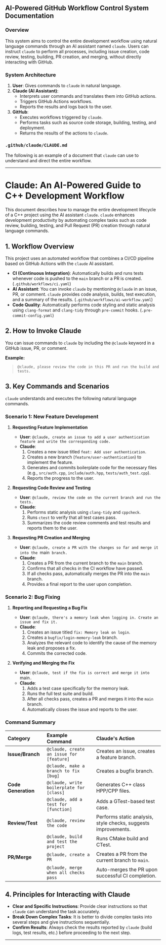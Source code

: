 ## AI-Powered GitHub Workflow Control System Documentation

### Overview

This system aims to control the entire development workflow using natural language commands through an AI assistant named `claude`. Users can instruct `claude` to perform all processes, including issue creation, code review, testing, building, PR creation, and merging, without directly interacting with GitHub.

### System Architecture

1.  **User**: Gives commands to `claude` in natural language.
2.  **Claude (AI Assistant)**:
    * Interprets user commands and translates them into GitHub actions.
    * Triggers GitHub Actions workflows.
    * Reports the results and logs back to the user.
3.  **GitHub**:
    * Executes workflows triggered by `claude`.
    * Performs tasks such as source code storage, building, testing, and deployment.
    * Returns the results of the actions to `claude`.

### `.github/claude/CLAUDE.md`

The following is an example of a document that `claude` can use to understand and direct the entire workflow.

---

# Claude: An AI-Powered Guide to C++ Development Workflow

This document describes how to manage the entire development lifecycle of a C++ project using the AI assistant `claude`. `claude` enhances development productivity by automating complex tasks such as code review, building, testing, and Pull Request (PR) creation through natural language commands.

## 1. Workflow Overview

This project uses an automated workflow that combines a CI/CD pipeline based on GitHub Actions with the `claude` AI assistant.

* **CI (Continuous Integration)**: Automatically builds and runs tests whenever code is pushed to the `main` branch or a PR is created. (`.github/workflows/ci.yaml`)
* **AI Assistant**: You can invoke `claude` by mentioning `@claude` in an issue, PR, or comment. `claude` provides code analysis, builds, test execution, and a summary of the results. (`.github/workflows/ai-workflow.yaml`)
* **Code Quality**: Automatically performs code styling and static analysis using `clang-format` and `clang-tidy` through `pre-commit` hooks. (`.pre-commit-config.yaml`)

## 2. How to Invoke Claude

You can issue commands to `claude` by including the `@claude` keyword in a GitHub issue, PR, or comment.

**Example:**

> `@claude, please review the code in this PR and run the build and tests.`

## 3. Key Commands and Scenarios

`claude` understands and executes the following natural language commands.

### Scenario 1: New Feature Development

1.  **Requesting Feature Implementation**
    * **User**: `@claude, create an issue to add a user authentication feature and write the corresponding code.`
    * **Claude**:
        1.  Creates a new issue titled `feat: Add user authentication`.
        2.  Creates a new branch (`feature/user-authentication`) to implement the feature.
        3.  Generates and commits boilerplate code for the necessary files (e.g., `src/auth.cpp`, `include/auth.hpp`, `tests/auth_test.cpp`).
        4.  Reports the progress to the user.

2.  **Requesting Code Review and Testing**
    * **User**: `@claude, review the code on the current branch and run the tests.`
    * **Claude**:
        1.  Performs static analysis using `clang-tidy` and `cppcheck`.
        2.  Runs `ctest` to verify that all test cases pass.
        3.  Summarizes the code review comments and test results and reports them to the user.

3.  **Requesting PR Creation and Merging**
    * **User**: `@claude, create a PR with the changes so far and merge it into the `main` branch.`
    * **Claude**:
        1.  Creates a PR from the current branch to the `main` branch.
        2.  Confirms that all checks in the CI workflow have passed.
        3.  If all checks pass, automatically merges the PR into the `main` branch.
        4.  Provides a final report to the user upon completion.

### Scenario 2: Bug Fixing

1.  **Reporting and Requesting a Bug Fix**
    * **User**: `@claude, there's a memory leak when logging in. Create an issue and fix it.`
    * **Claude**:
        1.  Creates an issue titled `fix: Memory leak on login`.
        2.  Creates a `bugfix/login-memory-leak` branch.
        3.  Analyzes the relevant code to identify the cause of the memory leak and proposes a fix.
        4.  Commits the corrected code.

2.  **Verifying and Merging the Fix**
    * **User**: `@claude, test if the fix is correct and merge it into `main`.`
    * **Claude**:
        1.  Adds a test case specifically for the memory leak.
        2.  Runs the full test suite and build.
        3.  After all checks pass, creates a PR and merges it into the `main` branch.
        4.  Automatically closes the issue and reports to the user.

### Command Summary

| Category | Example Command | Claude's Action |
| :--- | :--- | :--- |
| **Issue/Branch** | `@claude, create an issue for [feature]` | Creates an issue, creates a feature branch. |
| | `@claude, make a branch to fix [bug]` | Creates a bugfix branch. |
| **Code Generation** | `@claude, write boilerplate for [class]` | Generates C++ class HPP/CPP files. |
| | `@claude, add a test for [function]` | Adds a GTest-based test case. |
| **Review/Test** | `@claude, review the code` | Performs static analysis, style checks, suggests improvements. |
| | `@claude, build and test the project` | Runs CMake build and CTest. |
| **PR/Merge** | `@claude, create a PR` | Creates a PR from the current branch to `main`. |
| | `@claude, merge when all checks pass` | Auto-merges the PR upon successful CI completion. |

## 4. Principles for Interacting with Claude

* **Clear and Specific Instructions**: Provide clear instructions so that `claude` can understand the task accurately.
* **Break Down Complex Tasks**: It is better to divide complex tasks into several steps and give instructions sequentially.
* **Confirm Results**: Always check the results reported by `claude` (build logs, test results, etc.) before proceeding to the next step.

---